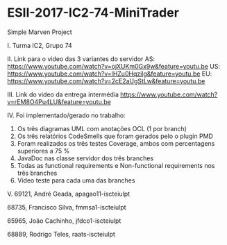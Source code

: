 # ESII-2017-IC2-74-MiniTrader
Simple Marven Project

I. Turma IC2, Grupo 74

II. Link para o video das 3 variantes do servidor
AS: https://www.youtube.com/watch?v=ojXUKm0Gx9w&feature=youtu.be
US: https://www.youtube.com/watch?v=lHZu0Hqzilg&feature=youtu.be
EU: https://www.youtube.com/watch?v=2cE2aUgStLw&feature=youtu.be


III. Link do video da entrega intermédia
https://www.youtube.com/watch?v=rEM8O4Pu4LU&feature=youtu.be


IV. Foi implementado/gerado no trabalho:
1. Os três diagramas UML com anotações OCL (1 por branch)
2. Os três relatórios CodeSmells que foram gerados pelo o plugin PMD
3. Foram realizados os três testes Coverage, ambos com percentagens superiores a 75 %
4. JavaDoc nas classe servidor dos três branches
5. Todas as functional requirements e Non-functional requirements nos três branches
6. Video teste para cada uma das branches

V.
69121, André Geada, apagao11-iscteiulpt 

68735, Francisco Silva, fmmsa1-iscteiulpt

65965, João Cachinho, jfdco1-iscteiulpt 

68889, Rodrigo Teles, raats-iscteiulpt




